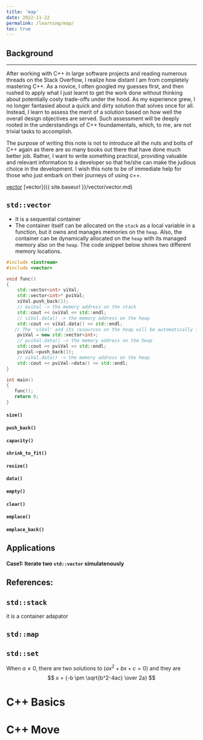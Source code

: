 ```yaml
---
title: 'map'
date: 2022-11-22
permalink: /learning/map/
toc: true
---
```

## Background 
---


After working with C++ in large software projects and reading numerous threads on the Stack Overflow, I realize how distant I am from completely mastering C++. As a novice, I often googled my guesses first, and then rushed to apply what I just learnt to get the work done without thinking about potentially costy trade-offs under the hood. As my experience grew, I no longer fantasied about a quick and dirty solution that solves once for all. Instead, I learn to assess the merit of a solution based on how well the overall design objectives are served. Such assessment will be deeply rooted in the understandings of C++ foundamentals, which, to me, are not trivial tasks to accomplish.    

The purpose of writing this note is not to introduce all the nuts and bolts of C++ again as there are so many books out there that have done much better job. Rather, I want to write something practical, providing valuable and relevant information to a developer so that he/she can make the judious choice in the development. I wish this note to be of immediate help for those who just embark on their journeys of using c++.    

[vector](vector/vector.md)
[vector]({{ site.baseurl }}/vector/vector.md)

## ```std::vector```
* It is a sequential container
* The container itself can be allocated on the ```stack``` as a local variable in a function, but it owns and manages memories on the ```heap```. Also, the container can be dynamically allocated on the ```heap``` with its managed memory also on the ```heap```. The code snippet below shows two different memory locations.  


```c++
#include <iostream>
#include <vector>

void func()
{ 
    std::vector<int> viVal;
    std::vector<int>* pviVal; 
    viVal.push_back(1);
    // &viVal -> the memory address on the stack
    std::cout << &viVal << std::endl; 
    // viVal.data() -> the memory address on the heap
    std::cout << viVal.data() << std::endl;
   // The 'viVal' and its resources on the heap will be automatically free after exiting func. 
    pviVal = new std::vector<int>; 
    // pviVal.data() -> the memory address on the heap
    std::cout << pviVal << std::endl;
    pviVal->push_back(1); 
    // viVal.data() -> the memory address on the heap
    std::cout << pviVal->data() << std::endl;
}

int main()
{ 
   func(); 
   return 0;  
}

```



#### ```size()```

#### ```push_back()```
#### ```capacity()```
#### ```shrink_to_fit()```
#### ```resize()```
#### ```data()```
#### ```empty()```
#### ```clear()```
#### ```emplace()```
#### ```emplace_back()```





## Applications 

#### Case1: Iterate two ```std::vector``` simulatenously


## References:


## ```std::stack``` 
it is a container adapator

## ```std::map```

## ```std::set```

When $a \ne 0$, there are two solutions to $(ax^2 + bx + c = 0)$ and they are 
$$ x = {-b \pm \sqrt{b^2-4ac} \over 2a} $$



# C++ Basics

# C++ Move 

